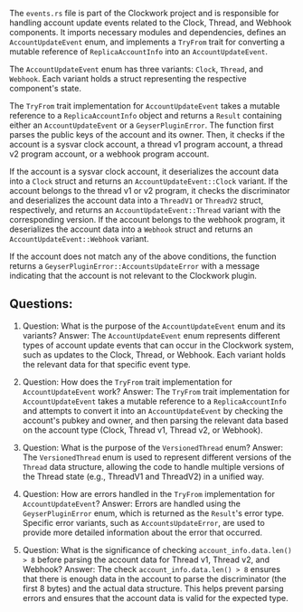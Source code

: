
The `events.rs` file is part of the Clockwork project and is responsible for handling account update events related to the Clock, Thread, and Webhook components. It imports necessary modules and dependencies, defines an `AccountUpdateEvent` enum, and implements a `TryFrom` trait for converting a mutable reference of `ReplicaAccountInfo` into an `AccountUpdateEvent`.

The `AccountUpdateEvent` enum has three variants: `Clock`, `Thread`, and `Webhook`. Each variant holds a struct representing the respective component's state.

The `TryFrom` trait implementation for `AccountUpdateEvent` takes a mutable reference to a `ReplicaAccountInfo` object and returns a `Result` containing either an `AccountUpdateEvent` or a `GeyserPluginError`. The function first parses the public keys of the account and its owner. Then, it checks if the account is a sysvar clock account, a thread v1 program account, a thread v2 program account, or a webhook program account.

If the account is a sysvar clock account, it deserializes the account data into a `Clock` struct and returns an `AccountUpdateEvent::Clock` variant. If the account belongs to the thread v1 or v2 program, it checks the discriminator and deserializes the account data into a `ThreadV1` or `ThreadV2` struct, respectively, and returns an `AccountUpdateEvent::Thread` variant with the corresponding version. If the account belongs to the webhook program, it deserializes the account data into a `Webhook` struct and returns an `AccountUpdateEvent::Webhook` variant.

If the account does not match any of the above conditions, the function returns a `GeyserPluginError::AccountsUpdateError` with a message indicating that the account is not relevant to the Clockwork plugin.
## Questions: 
 1. Question: What is the purpose of the `AccountUpdateEvent` enum and its variants?
   Answer: The `AccountUpdateEvent` enum represents different types of account update events that can occur in the Clockwork system, such as updates to the Clock, Thread, or Webhook. Each variant holds the relevant data for that specific event type.

2. Question: How does the `TryFrom` trait implementation for `AccountUpdateEvent` work?
   Answer: The `TryFrom` trait implementation for `AccountUpdateEvent` takes a mutable reference to a `ReplicaAccountInfo` and attempts to convert it into an `AccountUpdateEvent` by checking the account's pubkey and owner, and then parsing the relevant data based on the account type (Clock, Thread v1, Thread v2, or Webhook).

3. Question: What is the purpose of the `VersionedThread` enum?
   Answer: The `VersionedThread` enum is used to represent different versions of the `Thread` data structure, allowing the code to handle multiple versions of the Thread state (e.g., ThreadV1 and ThreadV2) in a unified way.

4. Question: How are errors handled in the `TryFrom` implementation for `AccountUpdateEvent`?
   Answer: Errors are handled using the `GeyserPluginError` enum, which is returned as the `Result`'s error type. Specific error variants, such as `AccountsUpdateError`, are used to provide more detailed information about the error that occurred.

5. Question: What is the significance of checking `account_info.data.len() > 8` before parsing the account data for Thread v1, Thread v2, and Webhook?
   Answer: The check `account_info.data.len() > 8` ensures that there is enough data in the account to parse the discriminator (the first 8 bytes) and the actual data structure. This helps prevent parsing errors and ensures that the account data is valid for the expected type.
    